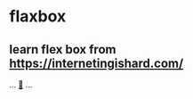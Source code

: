 # flaxbox

## learn flex box from https://internetingishard.com/
...
      [:rocket:](https://flex-box.netlify.com/)
...
